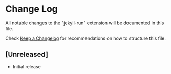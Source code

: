 # Change Log

All notable changes to the "jekyll-run" extension will be documented in this file.

Check [Keep a Changelog](http://keepachangelog.com/) for recommendations on how to structure this file.

## [Unreleased]

- Initial release
